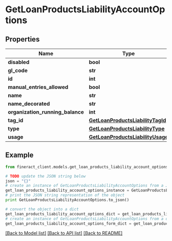 # GetLoanProductsLiabilityAccountOptions


## Properties

Name | Type | Description | Notes
------------ | ------------- | ------------- | -------------
**disabled** | **bool** |  | [optional] 
**gl_code** | **str** |  | [optional] 
**id** | **int** |  | [optional] 
**manual_entries_allowed** | **bool** |  | [optional] 
**name** | **str** |  | [optional] 
**name_decorated** | **str** |  | [optional] 
**organization_running_balance** | **int** |  | [optional] 
**tag_id** | [**GetLoanProductsLiabilityTagId**](GetLoanProductsLiabilityTagId.md) |  | [optional] 
**type** | [**GetLoanProductsLiabilityType**](GetLoanProductsLiabilityType.md) |  | [optional] 
**usage** | [**GetLoanProductsLiabilityUsage**](GetLoanProductsLiabilityUsage.md) |  | [optional] 

## Example

```python
from fineract_client.models.get_loan_products_liability_account_options import GetLoanProductsLiabilityAccountOptions

# TODO update the JSON string below
json = "{}"
# create an instance of GetLoanProductsLiabilityAccountOptions from a JSON string
get_loan_products_liability_account_options_instance = GetLoanProductsLiabilityAccountOptions.from_json(json)
# print the JSON string representation of the object
print GetLoanProductsLiabilityAccountOptions.to_json()

# convert the object into a dict
get_loan_products_liability_account_options_dict = get_loan_products_liability_account_options_instance.to_dict()
# create an instance of GetLoanProductsLiabilityAccountOptions from a dict
get_loan_products_liability_account_options_form_dict = get_loan_products_liability_account_options.from_dict(get_loan_products_liability_account_options_dict)
```
[[Back to Model list]](../README.md#documentation-for-models) [[Back to API list]](../README.md#documentation-for-api-endpoints) [[Back to README]](../README.md)


